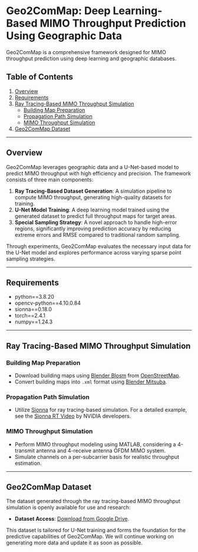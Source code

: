 # Geo2ComMap: Deep Learning-Based MIMO Throughput Prediction Using Geographic Data

Geo2ComMap is a comprehensive framework designed for MIMO throughput prediction using deep learning and geographic databases.

## Table of Contents
1. [Overview](#overview)
2. [Requirements](#Requirements)
3. [Ray Tracing-Based MIMO Throughput Simulation](#ray-tracing-based-mimo-throughput-simulation)
    - [Building Map Preparation](#building-map-preparation)
    - [Propagation Path Simulation](#propagation-path-simulation)
    - [MIMO Throughput Simulation](#mimo-throughput-simulation)
4. [Geo2ComMap Dataset](#geo2commap-dataset)

---

## Overview
Geo2ComMap leverages geographic data and a U-Net-based model to predict MIMO throughput with high efficiency and precision. The framework consists of three main components:

1. **Ray Tracing-Based Dataset Generation**: A simulation pipeline to compute MIMO throughput, generating high-quality datasets for training.
2. **U-Net Model Training**: A deep learning model trained using the generated dataset to predict full throughput maps for target areas.
3. **Special Sampling Strategy**: A novel approach to handle high-error regions, significantly improving prediction accuracy by reducing extreme errors and RMSE compared to traditional random sampling.

Through experiments, Geo2ComMap evaluates the necessary input data for the U-Net model and explores performance across varying sparse point sampling strategies.

---
## Requirements
- python==3.8.20
- opencv-python==4.10.0.84
- sionna==0.18.0
- torch==2.4.1
- numpy==1.24.3

---
## Ray Tracing-Based MIMO Throughput Simulation

### Building Map Preparation
- Download building maps using [Blender Blosm](https://github.com/vvoovv/blosm) from [OpenStreetMap](https://www.openstreetmap.org/).
- Convert building maps into `.xml` format using [Blender Mitsuba](https://github.com/mitsuba-renderer/mitsuba-blender).

### Propagation Path Simulation
- Utilize [Sionna](https://nvlabs.github.io/sionna/) for ray tracing-based simulation. For a detailed example, see the [Sionna RT Video](https://www.youtube.com/watch?v=7xHLDxUaQ7c&t=1s) by NVIDIA developers.

### MIMO Throughput Simulation
- Perform MIMO throughput modeling using MATLAB, considering a 4-transmit antenna and 4-receive antenna OFDM MIMO system.
- Simulate channels on a per-subcarrier basis for realistic throughput estimation.

---

## Geo2ComMap Dataset
The dataset generated through the ray tracing-based MIMO throughput simulation is openly available for use and research:
- **Dataset Access**: [Download from Google Drive](https://www.dropbox.com/scl/fo/puy6ggsto5kp7nwdcxndd/AA8EkX4v2Nf449AUBvFts4I?rlkey=y4h5cdox21m25duqlgeknu1qe&st=t1dsqecn&dl=0).

This dataset is tailored for U-Net training and forms the foundation for the predictive capabilities of Geo2ComMap.
We will continue working on generating more data and update it as soon as possible.

